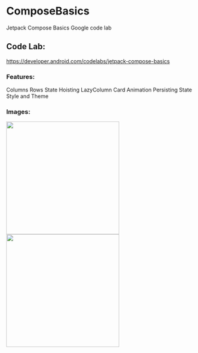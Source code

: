 # ComposeBasics
Jetpack Compose Basics Google code lab 

## Code Lab:
https://developer.android.com/codelabs/jetpack-compose-basics

### Features:
Columns
Rows
State Hoisting
LazyColumn
Card
Animation
Persisting State
Style and Theme

### Images:

<img src="images/onboardingScreen.png" width="300">  <img src="images/LazyColumn.png" width="300">
